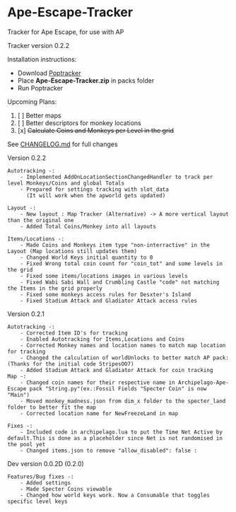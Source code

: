 # Ape-Escape-Tracker

Tracker for Ape Escape, for use with AP

Tracker version 0.2.2

Installation instructions:

- Download [Poptracker](https://github.com/black-sliver/PopTracker/releases)
- Place **Ape-Escape-Tracker.zip** in packs folder
- Run Poptracker

Upcoming Plans:
1. [ ] Better maps
2. [ ] Better descriptors for monkey locations
3. [x] ~~Calculate Coins and Monkeys per Level in the grid~~

See [CHANGELOG.md](https://github.com/Thedragon005/Ape-Escape-Tracker/blob/main/CHANGELOG.md) for full changes

Version 0.2.2

	Autotracking -:
		- Implemented AddOnLocationSectionChangedHandler to track per level Monkeys/Coins and global Totals
		- Prepared for settings tracking with slot_data
		  (It will work when the apworld gets updated)
	
	Layout -:
		- New layout : Map Tracker (Alternative) -> A more vertical layout than the original one
		- Added Total Coins/Monkey into all layouts
	
	Items/Locations -:
		- Made Coins and Monkeys item type "non-interractive" in the Layout (Map locations still updates them)
		- Changed World Keys initial quantity to 0
		- Fixed Wrong total coin count for "coin_tot" and some levels in the grid
		- Fixed some items/locations images in various levels
		- Fixed Wabi Sabi Wall and Crumbling Castle "code" not matching the Items in the grid properly
		- Fixed some monkeys access rules for Desxter's Island
  		- Fixed Stadium Attack and Gladiator Attack access rules
Version 0.2.1

	Autotracking -:
		- Corrected Item ID's for tracking
		- Enabled Autotracking for Items,Locations and Coins
		- Corrected Monkey names and location names to match map location for tracking 
		- Changed the calculation of worldUnlocks to better match AP pack: (Thanks for the initial code StripesOO7)
		- Added Stadium Attack and Gladiator Attack for coin tracking
	Map -:
		- Changed coin names for their respective name in Archipelago-Ape-Escape pack "String.py"(ex.:Fossil Fields "Specter Coin" is now "Main") 
		- Moved monkey_madness.json from dim_x folder to the specter_land folder to better fit the map
		- Corrected location name for NewFreezeLand in map
	
	Fixes -:
		- Included code in archipelago.lua to put the Time Net Active by default.This is done as a placeholder since Net is not randomised in the pool yet
		- Changed items.json to remove "allow_disabled": false :

Dev version 0.0.2D (0.2.0)

	Features/Bug fixes -:
		- Added settings
		- Made Specter Coins viewable
		- Changed how world keys work. Now a Consumable that toggles specific level keys
